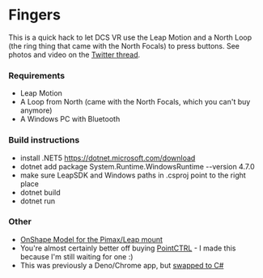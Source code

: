 # Fingers

This is a quick hack to let DCS VR use the Leap Motion and a North Loop (the
ring thing that came with the North Focals) to press buttons. See photos and video on the [Twitter thread](https://twitter.com/gmurphy/status/1341829602138681345).

### Requirements

* Leap Motion
* A Loop from North (came with the North Focals, which you can't buy anymore)
* A Windows PC with Bluetooth

### Build instructions

- install .NET5 https://dotnet.microsoft.com/download
- dotnet add package System.Runtime.WindowsRuntime --version 4.7.0
- make sure LeapSDK and Windows paths in .csproj point to the right place
- dotnet build
- dotnet run

### Other

* [OnShape Model for the Pimax/Leap mount](https://cad.onshape.com/documents/ae5a6cb30a9eb6d1e482df71/w/023af4907bc823d27392def4/e/ad8553e8c3b3b2fdd51e0683)
* You're almost certainly better off buying [PointCTRL](http://pointctrl.com/) - I made this because I'm still waiting for one :)
* This was previously a Deno/Chrome app, but [swapped to C#](https://github.com/glenmurphy/fingers/commit/4073f3e6cb88f640333d66b5c22c00bcc68cfe3f)